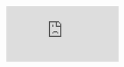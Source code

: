 <embed src="https://github.com/RajendraJadi/rajendrajadi.github.io/blob/master/Rajendra_Jadi.pdf" type="application/pdf" />

